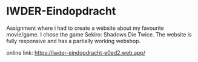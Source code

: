 # IWDER-Eindopdracht
Assignment where i had to create a website about my favourite movie/game. I chose the game Sekiro: Shadows Die Twice.
The website is fully responsive and has a partially working webshop.

online link: https://iwder-eindopdracht-e0ed2.web.app/
